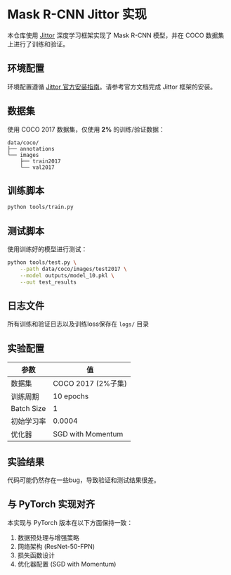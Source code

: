 # Mask R-CNN Jittor 实现

本仓库使用 [Jittor](https://github.com/Jittor/jittor) 深度学习框架实现了 Mask R-CNN 模型，并在 COCO 数据集上进行了训练和验证。

## 环境配置

环境配置遵循 [Jittor 官方安装指南](https://github.com/Jittor/jittor#install)。请参考官方文档完成 Jittor 框架的安装。

## 数据集

使用 COCO 2017 数据集，仅使用 **2%** 的训练/验证数据：
```
data/coco/
├── annotations
└── images
    ├── train2017  
    └── val2017      
```

## 训练脚本

```bash
python tools/train.py
```

## 测试脚本

使用训练好的模型进行测试：
```bash
python tools/test.py \
    --path data/coco/images/test2017 \
    --model outputs/model_10.pkl \
    --out test_results
```

## 日志文件

所有训练和验证日志以及训练loss保存在 `logs/` 目录

## 实验配置

| 参数          | 值               |
|---------------|------------------|
| 数据集        | COCO 2017 (2%子集) |
| 训练周期      | 10 epochs        |
| Batch Size    | 1                |
| 初始学习率    | 0.0004           |
| 优化器        | SGD with Momentum|

## 实验结果

代码可能仍然存在一些bug，导致验证和测试结果很差。

## 与 PyTorch 实现对齐

本实现与 PyTorch 版本在以下方面保持一致：
1. 数据预处理与增强策略
2. 网络架构 (ResNet-50-FPN)
3. 损失函数设计
4. 优化器配置 (SGD with Momentum)
